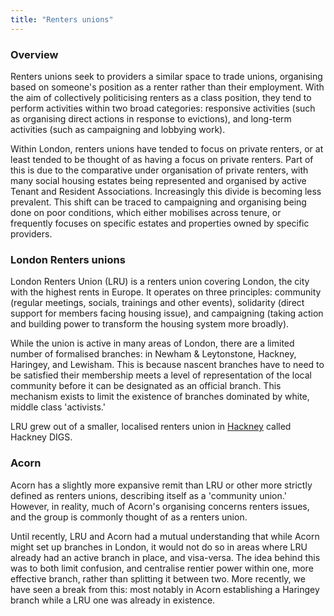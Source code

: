 ```yaml
---
title: "Renters unions"
---
```


### Overview

Renters unions seek to providers a similar space to trade unions, organising based on someone's position as a renter rather than their employment. With the aim of collectively politicising renters as a class position, they tend to perform activities within two broad categories: responsive activities (such as organising direct actions in response to evictions), and long-term activities (such as campaigning and lobbying work).  

Within London, renters unions have tended to focus on private renters, or at least tended to be thought of as having a focus on private renters. Part of this is due to the comparative under organisation of private renters, with many social housing estates being represented and organised by active Tenant and Resident Associations. Increasingly this divide is becoming less prevalent. This shift can be traced to campaigning and organising being done on poor conditions, which either mobilises across tenure, or frequently focuses on specific estates and properties owned by specific providers.

### London Renters unions

London Renters Union (LRU) is a renters union covering London, the city with the highest rents in Europe. It operates on three principles: community (regular meetings, socials, trainings and other events), solidarity (direct support for members facing housing issue), and campaigning (taking action and building power to transform the housing system more broadly).

While the union is active in many areas of London, there are a limited number of formalised branches: in Newham & Leytonstone, Hackney, Haringey, and Lewisham. This is because nascent branches have to need to be satisfied their membership meets a level of representation of the local community before it can be designated as an official branch. This mechanism exists to limit the existence of branches dominated by white, middle class 'activists.'

LRU grew out of a smaller, localised renters union in [Hackney](providers/hackney) called Hackney DIGS.

### Acorn

Acorn has a slightly more expansive remit than LRU or other more strictly defined as renters unions, describing itself as a 'community union.' However, in reality, much of Acorn's organising concerns renters issues, and the group is commonly thought of as a renters union.

Until recently, LRU and Acorn had a mutual understanding that while Acorn might set up branches in London, it would not do so in areas where LRU already had an active branch in place, and visa-versa. The idea behind this was to both limit confusion, and centralise rentier power within one, more effective branch, rather than splitting it between two. More recently, we have seen a break from this: most notably in Acorn establishing a Haringey branch while a LRU one was already in existence.
